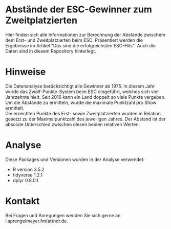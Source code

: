 # Abstände der ESC-Gewinner zum Zweitplatzierten 

Hier finden sich alle Informationen zur Berechnung der Abstände zwischem dem Erst- und Zweitplatzierten beim ESC. Präsentiert werden die Ergebnisse im Artikel "Das sind die erfolgreichsten ESC-Hits". Auch die Daten sind in diesem Repository hinterlegt.

# Hinweise
Die Datenanalyse berücksichtigt alle Gewinner ab 1975. In diesem Jahr wurde das Zwölf-Punkte-System beim ESC eingeführt, welches sich vier Jahrzehnte hielt. Seit 2016 kann ein Land doppelt so viele Punkte vergeben. Um die Abstände zu ermitteln, wurde die maximale Punktzahl pro Show ermittelt.  
Die erreichten Punkte des Erst- sowie Zweitplatzierten wurden in Relation gesetzt zu der Maximalpunktzahl des jeweiligen Jahres. Der Abstand ist der absolute Unterschied zwischen diesen beiden relativen Werten.

# Analyse 
Diese Packages und Versionen wurden in der Analyse verwendet:

* R version 3.5.2
* tidyverse 1.2.1
* dplyr 0.8.0.1

# Kontakt
Bei Fragen und Anregungen wenden Sie sich gerne an l.sprengelmeyer.fm(at)ndr.de.